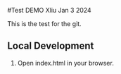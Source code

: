 #Test DEMO Xliu Jan 3 2024

This is the test for the git.

## Local Development

1. Open index.html in your browser.
